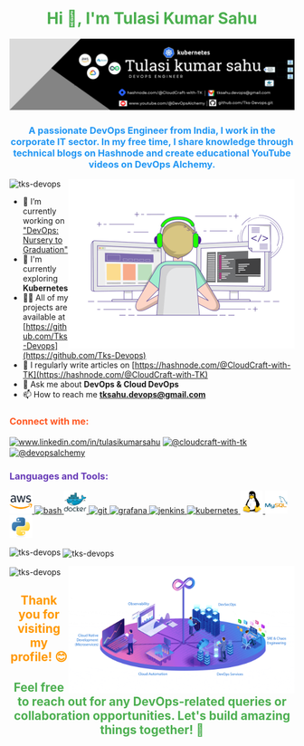 <h1 align="center" style="color: #4CAF50;">Hi 👋, I'm Tulasi Kumar Sahu</h1>
<div align="center"> <img src="https://github.com/Tks-Devops/Tks-Devops/blob/main/Tulasi kumar sahu.png"> </div>
<h3 align="center" style="color: #2196F3;">A passionate DevOps Engineer from India, I work in the corporate IT sector. In my free time, I share knowledge through technical blogs on Hashnode and create educational YouTube videos on DevOps Alchemy.</h3>
<img align="right" alt="Coding" width="400" src="https://raw.githubusercontent.com/devSouvik/devSouvik/master/gif3.gif">

<p align="left"> <img src="https://komarev.com/ghpvc/?username=tks-devops&label=Profile%20views&color=0e75b6&style=flat" alt="tks-devops" /> </p>

- 🔭 I’m currently working on ["DevOps: Nursery to Graduation"](https://github.com/Tks-Devops)
- 🌱 I'm currently exploring **Kubernetes**
- 👨‍💻 All of my projects are available at [https://github.com/Tks-Devops](https://github.com/Tks-Devops)
- 📝 I regularly write articles on [https://hashnode.com/@CloudCraft-with-TK](https://hashnode.com/@CloudCraft-with-TK)
- 💬 Ask me about **DevOps & Cloud DevOps**
- 📫 How to reach me **tksahu.devops@gmail.com**

<h3 align="left" style="color: #FF5722;">Connect with me:</h3>
<p align="left">

  <a href="https://linkedin.com/in/www.linkedin.com/in/tulasikumarsahu" target="blank"><img align="center" src="https://raw.githubusercontent.com/rahuldkjain/github-profile-readme-generator/master/src/images/icons/Social/linked-in-alt.svg" alt="www.linkedin.com/in/tulasikumarsahu" height="30" width="40" /></a>
  <a href="https://hashnode.com/@cloudcraft-with-tk" target="blank"><img align="center" src="https://raw.githubusercontent.com/rahuldkjain/github-profile-readme-generator/master/src/images/icons/Social/hashnode.svg" alt="@cloudcraft-with-tk" height="30" width="40" /></a>
  <a href="https://www.youtube.com/c/@devopsalchemy" target="blank"><img align="center" src="https://raw.githubusercontent.com/rahuldkjain/github-profile-readme-generator/master/src/images/icons/Social/youtube.svg" alt="@devopsalchemy" height="30" width="40" /></a>
</p>
  
<h3 align="left" style="color: #673AB7;">Languages and Tools:</h3>
<p align="left">
  <a href="https://aws.amazon.com" target="_blank" rel="noreferrer"> 
    <img src="https://raw.githubusercontent.com/devicons/devicon/master/icons/amazonwebservices/amazonwebservices-original-wordmark.svg" alt="aws" width="40" height="40"/> 
  </a> 
  <a href="https://www.gnu.org/software/bash/" target="_blank" rel="noreferrer"> 
    <img src="https://www.vectorlogo.zone/logos/gnu_bash/gnu_bash-icon.svg" alt="bash" width="40" height="40"/> 
  </a> 
  <a href="https://www.docker.com/" target="_blank" rel="noreferrer"> 
    <img src="https://raw.githubusercontent.com/devicons/devicon/master/icons/docker/docker-original-wordmark.svg" alt="docker" width="40" height="40"/> 
  </a> 
  <a href="https://git-scm.com/" target="_blank" rel="noreferrer"> 
    <img src="https://www.vectorlogo.zone/logos/git-scm/git-scm-icon.svg" alt="git" width="40" height="40"/> 
  </a> 
  <a href="https://grafana.com" target="_blank" rel="noreferrer"> 
    <img src="https://www.vectorlogo.zone/logos/grafana/grafana-icon.svg" alt="grafana" width="40" height="40"/> 
  </a> 
  <a href="https://www.jenkins.io" target="_blank" rel="noreferrer"> 
    <img src="https://www.vectorlogo.zone/logos/jenkins/jenkins-icon.svg" alt="jenkins" width="40" height="40"/> 
  </a> 
  <a href="https://kubernetes.io" target="_blank" rel="noreferrer"> 
    <img src="https://www.vectorlogo.zone/logos/kubernetes/kubernetes-icon.svg" alt="kubernetes" width="40" height="40"/> 
  </a> 
  <a href="https://www.linux.org/" target="_blank" rel="noreferrer"> 
    <img src="https://raw.githubusercontent.com/devicons/devicon/master/icons/linux/linux-original.svg" alt="linux" width="40" height="40"/> 
  </a> 
  <a href="https://www.mysql.com/" target="_blank" rel="noreferrer"> 
    <img src="https://raw.githubusercontent.com/devicons/devicon/master/icons/mysql/mysql-original-wordmark.svg" alt="mysql" width="40" height="40"/> 
  </a> 
  <a href="https://www.python.org" target="_blank" rel="noreferrer"> 
    <img src="https://raw.githubusercontent.com/devicons/devicon/master/icons/python/python-original.svg" alt="python" width="40" height="40"/> 
  </a> 
</p>

<p><img align="left" src="https://github-readme-stats.vercel.app/api/top-langs?username=tks-devops&show_icons=true&locale=en&layout=compact" alt="tks-devops" /></p>

<p>&nbsp;<img align="center" src="https://github-readme-stats.vercel.app/api?username=tks-devops&show_icons=true&locale=en" alt="tks-devops" /></p>
<img align="right" alt="Coding" width="400" src="devOps-cloud-native.gif">
<p><img align="center" src="https://github-readme-streak-stats.herokuapp.com/?user=tks-devops&" alt="tks-devops" /></p>



<h3 align="center" style="color: #FF9800; font-size: 1.5em;">Thank you for visiting my profile! 😊</h3>
<h3 align="center" style="color: #4CAF50; font-size: 1.5em;">Feel free to reach out for any DevOps-related queries or collaboration opportunities. Let's build amazing things together! 🚀</h3>
